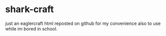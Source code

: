 # shark-craft
just an eaglercraft html reposted on github for my convenience also to use while im bored in school.
